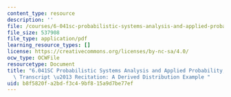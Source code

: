 ```yaml
---
content_type: resource
description: ''
file: /courses/6-041sc-probabilistic-systems-analysis-and-applied-probability-fall-2013/b8f5820fa2bdf3c49bf815a9d7be77ef_MIT6_041SCF13_Derived_Distribution_Example_300k.pdf
file_size: 537908
file_type: application/pdf
learning_resource_types: []
license: https://creativecommons.org/licenses/by-nc-sa/4.0/
ocw_type: OCWFile
resourcetype: Document
title: "6.041SC Probabilistic Systems Analysis and Applied Probability, Fall 2013\
  \ Transcript \u2013 Recitation: A Derived Distribution Example "
uid: b8f5820f-a2bd-f3c4-9bf8-15a9d7be77ef
---
```

